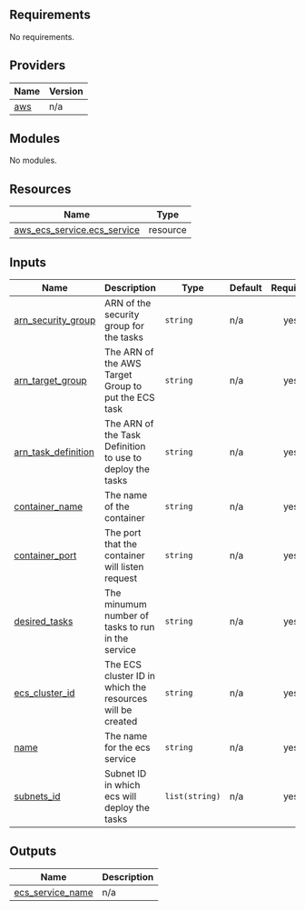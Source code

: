 ## Requirements

No requirements.

## Providers

| Name | Version |
|------|---------|
| <a name="provider_aws"></a> [aws](#provider\_aws) | n/a |

## Modules

No modules.

## Resources

| Name | Type |
|------|------|
| [aws_ecs_service.ecs_service](https://registry.terraform.io/providers/hashicorp/aws/latest/docs/resources/ecs_service) | resource |

## Inputs

| Name | Description | Type | Default | Required |
|------|-------------|------|---------|:--------:|
| <a name="input_arn_security_group"></a> [arn\_security\_group](#input\_arn\_security\_group) | ARN of the security group for the tasks | `string` | n/a | yes |
| <a name="input_arn_target_group"></a> [arn\_target\_group](#input\_arn\_target\_group) | The ARN of the AWS Target Group to put the ECS task | `string` | n/a | yes |
| <a name="input_arn_task_definition"></a> [arn\_task\_definition](#input\_arn\_task\_definition) | The ARN of the Task Definition to use to deploy the tasks | `string` | n/a | yes |
| <a name="input_container_name"></a> [container\_name](#input\_container\_name) | The name of the container | `string` | n/a | yes |
| <a name="input_container_port"></a> [container\_port](#input\_container\_port) | The port that the container will listen request | `string` | n/a | yes |
| <a name="input_desired_tasks"></a> [desired\_tasks](#input\_desired\_tasks) | The minumum number of tasks to run in the service | `string` | n/a | yes |
| <a name="input_ecs_cluster_id"></a> [ecs\_cluster\_id](#input\_ecs\_cluster\_id) | The ECS cluster ID in which the resources will be created | `string` | n/a | yes |
| <a name="input_name"></a> [name](#input\_name) | The name for the ecs service | `string` | n/a | yes |
| <a name="input_subnets_id"></a> [subnets\_id](#input\_subnets\_id) | Subnet ID in which ecs will deploy the tasks | `list(string)` | n/a | yes |

## Outputs

| Name | Description |
|------|-------------|
| <a name="output_ecs_service_name"></a> [ecs\_service\_name](#output\_ecs\_service\_name) | n/a |
